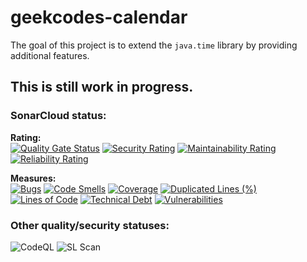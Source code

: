 # geekcodes-calendar

The goal of this project is to extend the `java.time` library by providing additional features.

## This is still work in progress.

### SonarCloud status:
**Rating:**<br>
[![Quality Gate Status](https://sonarcloud.io/api/project_badges/measure?project=geekcodes.calendar&metric=alert_status)](https://sonarcloud.io/dashboard?id=geekcodes.calendar)
[![Security Rating](https://sonarcloud.io/api/project_badges/measure?project=geekcodes.calendar&metric=security_rating)](https://sonarcloud.io/dashboard?id=geekcodes.calendar)
[![Maintainability Rating](https://sonarcloud.io/api/project_badges/measure?project=geekcodes.calendar&metric=sqale_rating)](https://sonarcloud.io/dashboard?id=geekcodes.calendar)
[![Reliability Rating](https://sonarcloud.io/api/project_badges/measure?project=geekcodes.calendar&metric=reliability_rating)](https://sonarcloud.io/dashboard?id=geekcodes.calendar)

**Measures:**<br>
[![Bugs](https://sonarcloud.io/api/project_badges/measure?project=geekcodes.calendar&metric=bugs)](https://sonarcloud.io/dashboard?id=geekcodes.calendar)
[![Code Smells](https://sonarcloud.io/api/project_badges/measure?project=geekcodes.calendar&metric=code_smells)](https://sonarcloud.io/dashboard?id=geekcodes.calendar)
[![Coverage](https://sonarcloud.io/api/project_badges/measure?project=geekcodes.calendar&metric=coverage)](https://sonarcloud.io/dashboard?id=geekcodes.calendar)
[![Duplicated Lines (%)](https://sonarcloud.io/api/project_badges/measure?project=geekcodes.calendar&metric=duplicated_lines_density)](https://sonarcloud.io/dashboard?id=geekcodes.calendar)
[![Lines of Code](https://sonarcloud.io/api/project_badges/measure?project=geekcodes.calendar&metric=ncloc)](https://sonarcloud.io/dashboard?id=geekcodes.calendar)
[![Technical Debt](https://sonarcloud.io/api/project_badges/measure?project=geekcodes.calendar&metric=sqale_index)](https://sonarcloud.io/dashboard?id=geekcodes.calendar)
[![Vulnerabilities](https://sonarcloud.io/api/project_badges/measure?project=geekcodes.calendar&metric=vulnerabilities)](https://sonarcloud.io/dashboard?id=geekcodes.calendar)

### Other quality/security statuses:
![CodeQL](https://github.com/sometowngeek/geekcodes-calendar/workflows/CodeQL/badge.svg?branch=master)
![SL Scan](https://github.com/sometowngeek/geekcodes-calendar/workflows/SL%20Scan/badge.svg?branch=master)
